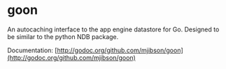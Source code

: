 goon
====

An autocaching interface to the app engine datastore for Go. Designed to be similar to the python NDB package.

Documentation: [http://godoc.org/github.com/mjibson/goon](http://godoc.org/github.com/mjibson/goon)

